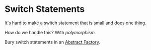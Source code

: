 # Switch Statements

It's hard to make a switch statement that is small and does one thing.

How do we handle this? With _polymorphism._

Bury switch statements in an [Abstract Factory](https://refactoring.guru/design-patterns/abstract-factory).
